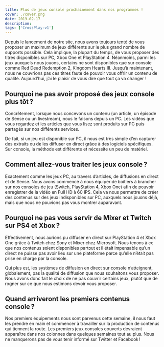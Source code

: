 ```yaml
---
title: Plus de jeux console prochainement dans nos programmes !
cover: ./cover.png
date: 2019-02-17
description: 
tags: ['CrossPlay-v1']
---
```

Depuis le lancement de notre site, nous avons toujours tenté de vous proposer un maximum de jeux différents sur le plus grand nombre de supports possible. Cela implique, la plupart du temps, de vous proposer des titres disponibles sur PC, Xbox One et PlayStation 4. Néanmoins, parmi les jeux auxquels nous jouons, certains ne sont disponibles que sur console comme Red Dead Redemption 2, Kingdom Hearts III. Jusqu’à maintenant, nous ne couvrions pas ces titres faute de pouvoir vous offrir un contenu de qualité. Aujourd’hui, j’ai le plaisir de vous dire que tout ça va changer !

## Pourquoi ne pas avoir proposé des jeux console plus tôt ?
Concrètement, lorsque nous concevons un contenu (un article, un épisode de Sense ou un livestream), nous le faisons depuis un PC. Les vidéos que vous regardez et les articles que vous lisez sont produits sur PC puis partagés sur nos différents services.

De fait, si un jeu est disponible sur PC, il nous est très simple d’en capturer des extraits ou de les diffuser en direct grâce à des logiciels spécifiques. Sur console, la méthode est différente et nécessite un peu de matériel.

## Comment allez-vous traiter les jeux console ?
Exactement comme les jeux PC, au travers d’articles, de diffusions en direct et de Sense. Nous avons commencé à nous équiper de boitiers à brancher sur nos consoles de jeu (Switch, PlayStation 4, Xbox One) afin de pouvoir enregistrer de la vidéo en Full HD à 60 IPS. Cela va nous permettre de créer des contenus sur des jeux indisponibles sur PC, auxquels nous jouons déjà, mais que nous ne pouvions pas vous montrer auparavant.

## Pourquoi ne pas vous servir de Mixer et Twitch sur PS4 et Xbox ?
Effectivement, nous aurions pu diffuser en direct sur PlayStation 4 et Xbox One grâce à Twitch chez Sony et Mixer chez Microsoft. Nous tenons à ce que nos contenus soient disponibles partout et il était impensable qu’un direct ne puisse pas avoir lieu sur une plateforme parce qu’elle n’était pas prise en charge par la console.

Qui plus est, les systèmes de diffusion en direct sur console n’atteignent, globalement, pas la qualité de diffusion que nous souhaitons vous proposer. Nous avons donc fait le choix de ne pas couvrir certains jeux, plutôt que de rogner sur ce que nous estimons devoir vous proposer.

## Quand arriveront les premiers contenus console ?
Nos premiers équipements nous sont parvenus cette semaine, il nous faut les prendre en main et commencer à travailler sur la production de contenus qui tiennent la route. Les premiers jeux consoles couverts devraient apparaître dans nos colonnes dans quelques semaines tout au plus. Nous ne manquerons pas de vous tenir informé sur Twitter et Facebook ! 

